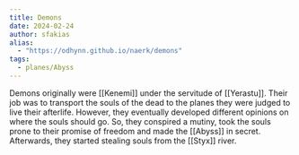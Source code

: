 ```yaml
---
title: Demons
date: 2024-02-24
author: sfakias
alias:
  - "https://odhynn.github.io/naerk/demons"
tags:
  - planes/Abyss
---
```


Demons originally were [[Kenemi]] under the servitude of [[Yerastu]]. Their job was to transport the souls of the dead to the planes they were judged to live their afterlife. However, they eventually developed different opinions on where the souls should go. So, they conspired a mutiny, took the souls prone to their promise of freedom and made the [[Abyss]] in secret. Afterwards, they started stealing souls from the [[Styx]] river.